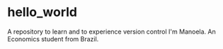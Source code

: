 # hello_world
A repository to learn and to experience version control 
I'm Manoela. An Economics student from Brazil.
